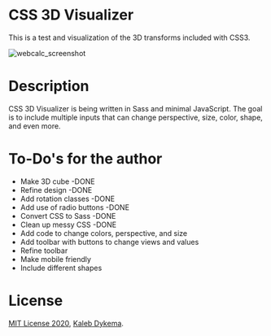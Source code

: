 # CSS 3D Visualizer

This is a test and visualization of the 3D transforms included with CSS3.

![webcalc_screenshot](https://github.com/KalebDykema/WebCalc/blob/master/css3dvisualizer.png)

# Description

CSS 3D Visualizer is being written in Sass and minimal JavaScript. The goal is to include multiple inputs that can change perspective, size, color, shape, and even more.

# To-Do's for the author

- Make 3D cube -DONE
- Refine design -DONE
- Add rotation classes -DONE
- Add use of radio buttons -DONE
- Convert CSS to Sass -DONE
- Clean up messy CSS -DONE
- Add code to change colors, perspective, and size
- Add toolbar with buttons to change views and values
- Refine toolbar
- Make mobile friendly
- Include different shapes

# License

[MIT License 2020](https://mit-license.org), [Kaleb Dykema](https://github.com/KalebDykemal).